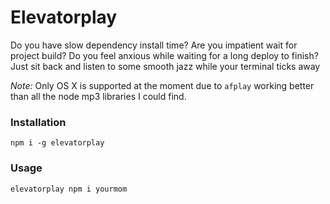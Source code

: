 Elevatorplay
===========


Do you have slow dependency install time? Are you impatient wait for project build? Do you feel anxious while waiting for a long deploy to finish? Just sit back and listen to some smooth jazz while your terminal ticks away

*Note:* Only OS X is supported at the moment due to `afplay` working better than all the node mp3 libraries I could find.


### Installation

```
npm i -g elevatorplay
```

### Usage

```
elevatorplay npm i yourmom
```
